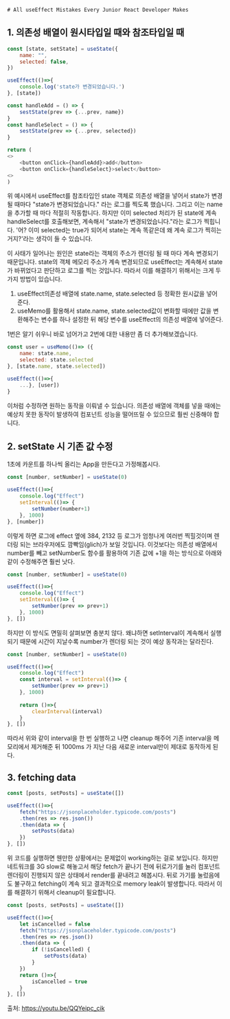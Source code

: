     # All useEffect Mistakes Every Junior React Developer Makes
## 1. 의존성 배열이 원시타입일 때와 참조타입일 때

```javascript
const [state, setState] = useState({
    name: "",
    selected: false,
})

useEffect(()=>{
    console.log('state가 변경되었습니다.')
}, [state])

const handleAdd = () => {
    sestState(prev => {...prev, name})
}
const handleSelect = () => {
    sestState(prev => {...prev, selected})
}

return (
<>
    <button onClick={handleAdd}>add</button>
    <button onClick={handleSelect}>select</button>
<>
)
```
위 예시에서 useEffect를 참조타입인 state 객체로 의존성 배열을 넣어서 state가 변경될 때마다 "state가 변경되었습니다." 라는 로그를 찍도록 했습니다. 그리고 이는 name을 추가할 때 마다 적절히 작동합니다. 하지만 이미 selected 처리가 된 state에 계속 handleSelect를 호출해보면, 계속해서 "state가 변경되었습니다."라는 로그가 찍힙니다. '어? 이미 selected는 true가 되어서 state는 계속 똑같은데 왜 계속 로그가 찍히는거지?'라는 생각이 들 수 있습니다.

이 사태가 일어나는 원인은 state라는 객체의 주소가 렌더링 될 때 마다 계속 변경되기 때문입니다. state의 객체 메모리 주소가 계속 변경되므로 useEffect는 계속해서 state가 바뀌었다고 판단하고 로그를 찍는 것입니다.
따라서 이를 해결하기 위해서는 크게 두 가지 방법이 있습니다.
1. useEffect의존성 배열에 state.name, state.selected 등 정확한 원시값을 넣어 준다.
2. useMemo를 활용해서 state.name, state.selected값이 변화할 때에만 값을 변환해주는 변수를 하나 설정한 뒤 해당 변수를 useEffect의 의존성 배열에 넣어준다.

1번은 알기 쉬우니 바로 넘어가고 2번에 대한 내용만 좀 더 추가해보겠습니다.
```javascript
const user = useMemo(()=> ({
    name: state.name,
    selected: state.selected
}, [state.name, state.selected])

useEffect(()=>{
    ...}, [user])
}
```
이처럼 수정하면 원하는 동작을 이뤄낼 수 있습니다.
의존성 배열에 객체를 넣을 때에는 예상치 못한 동작이 발생하여 컴포넌트 성능을 떨어뜨릴 수 있으므로 훨씬 신중해야 합니다.

## 2. setState 시 기존 값 수정
1초에 카운트를 하나씩 올리는 App을 만든다고 가정해봅시다.
```javascript
const [number, setNumber] = useState(0)

useEffect(()=>{
    console.log("Effect")
    setInterval(()=> {
        setNumber(number+1)
    }, 1000)
}, [number])
```
이렇게 하면 로그에 effect 옆에 384, 2132 등 로그가 엄청나게 여러번 찍힐것이며 렌더링 되는 브라우저에도 깜빡임(glich)가 보일 것입니다.
이것보다는 의존성 배열에서 number를 빼고 setNumber도 함수를 활용하여 기존 값에 +1을 하는 방식으로 아래와 같이 수정해주면 훨씬 낫다.

```javascript
const [number, setNumber] = useState(0)

useEffect(()=>{
    console.log("Effect")
    setInterval(()=> {
        setNumber(prev => prev+1)
    }, 1000)
}, [])
```
하지만 이 방식도 면밀히 살펴보면 충분치 않다. 왜냐하면 setInterval이 계속해서 실행되기 때문에 시간이 지날수록 number가 렌더링 되는 것이 예상 동작과는 달라진다.

```javascript
const [number, setNumber] = useState(0)

useEffect(()=>{
    console.log("Effect")
    const interval = setInterval(()=> {
        setNumber(prev => prev+1)
    }, 1000)
    
    return ()=>{
        clearInterval(interval)
    }
}, [])
```
따라서 위와 같이 interval을 한 번 실행하고 나면 cleanup 해주어 기존 interval을 메모리에서 제거해준 뒤 1000ms 가 지난 다음 새로운 interval만이 제대로 동작하게 된다.

## 3. fetching data
```javascript
const [posts, setPosts] = useState([])

useEffect(()=>{
    fetch("https://jsonplaceholder.typicode.com/posts")
    .then(res => res.json())
    .then(data => {
        setPosts(data)
    })
}, [])
```
위 코드를 실행하면 웬만한 상황에서는 문제없이 working하는 걸로 보입니다. 하지만 네트워크를 3G slow로 해놓고서 해당 fetch가 끝나기 전에 뒤로가기를 눌러 컴포넌트 렌더링이 진행되지 않은 상태에서 render를 끝내려고 해봅시다. 뒤로 가기를 눌렀음에도 불구하고 fetching이 계속 되고 결과적으로 memory leak이 발생합니다.
따라서 이를 해결하기 위해서 cleanup이 필요합니다.

```javascript
const [posts, setPosts] = useState([])

useEffect(()=>{
    let isCancelled = false
    fetch("https://jsonplaceholder.typicode.com/posts")
    .then(res => res.json())
    .then(data => {
        if (!isCancelled) {
            setPosts(data)
        }
    })
    return ()=>{
        isCancelled = true
    }
}, [])
```

출처: https://youtu.be/QQYeipc_cik
